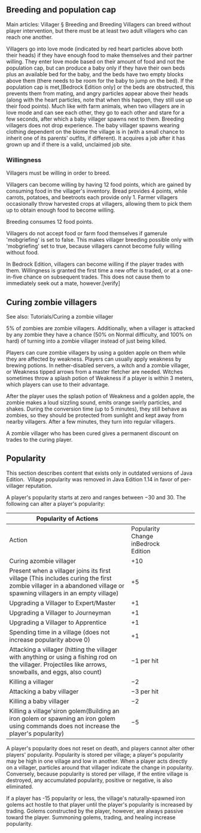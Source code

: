 ## Breeding and population cap
Main articles: Villager § Breeding and Breeding
Villagers can breed without player intervention, but there must be at least two adult villagers who can reach one another.

Villagers go into love mode (indicated by red heart particles above both their heads) if they have enough food to make themselves and their partner willing. They enter love mode based on their amount of food and not the population cap, but can produce a baby only if they have their own beds plus an available bed for the baby, and the beds have two empty blocks above them (there needs to be room for the baby to jump on the bed). If the population cap is met,‌[Bedrock Edition  only] or the beds are obstructed, this prevents them from mating, and angry particles appear above their heads (along with the heart particles, note that when this happen, they still use up their food points). Much like with farm animals, when two villagers are in love mode and can see each other, they go to each other and stare for a few seconds, after which a baby villager spawns next to them. Breeding villagers does not drop experience. The baby villager spawns wearing clothing dependent on the biome the village is in (with a small chance to inherit one of its parents' outfits, if different). It acquires a job after it has grown up and if there is a valid, unclaimed job site.

### Willingness
Villagers must be  willing in order to breed. 

Villagers can become willing by having 12 food points, which are gained by consuming food in the villager's inventory. Bread provides 4 points, while carrots, potatoes, and beetroots each provide only 1. Farmer villagers occasionally throw harvested crops at villagers, allowing them to pick them up to obtain enough food to become willing.

Breeding consumes 12 food points.

Villagers do not accept food or farm food themselves if gamerule 'mobgriefing' is set to false. This makes villager breeding possible only with 'mobgriefing' set to true, because villagers cannot become fully willing without food.

In Bedrock Edition, villagers can become willing if the player trades with them. Willingness is granted the first time a new offer is traded, or at a one-in-five chance on subsequent trades. This does not cause them to immediately seek out a mate, however.[verify]

## Curing zombie villagers
See also: Tutorials/Curing a zombie villager

5% of zombies are zombie villagers. Additionally, when a villager is attacked by any zombie they have a chance (50% on Normal difficulty, and 100% on hard) of turning into a zombie villager instead of just being killed.

Players can cure zombie villagers by using a golden apple on them while they are affected by weakness. Players can usually apply weakness by brewing potions. In nether-disabled servers, a witch and a zombie villager, or Weakness tipped arrows from a master fletcher are needed. Witches sometimes throw a splash potion of Weakness if a player is within 3 meters, which players can use to their advantage.

After the player uses the splash potion of Weakness and a golden apple, the zombie makes a loud sizzling sound, emits orange swirly particles, and shakes. During the conversion time (up to 5 minutes), they still behave as zombies, so they should be protected from sunlight and kept away from nearby villagers. After a few minutes, they turn into regular villagers.

A zombie villager who has been cured gives a permanent discount on trades to the curing player.

## Popularity

  

This section describes content that exists only in outdated versions of Java Edition. 
Village popularity was removed in Java Edition 1.14 in favor of per-villager reputation.


A player's popularity starts at zero and ranges between −30 and 30. The following can alter a player's popularity:

| Popularity of Actions                                                                                                                                             |                                     |  |  |  |
|-------------------------------------------------------------------------------------------------------------------------------------------------------------------|-------------------------------------|--|--|--|
| Action                                                                                                                                                            | Popularity Change inBedrock Edition |  |  |  |
| Curing azombie villager                                                                                                                                           | +10                                 |  |  |  |
| Present when a villager joins its first village (This includes curing the first zombie villager in a abandoned village or spawning villagers in an empty village) | +5                                  |  |  |  |
| Upgrading a Villager to Expert/Master                                                                                                                             | +1                                  |  |  |  |
| Upgrading a Villager to Journeyman                                                                                                                                | +1                                  |  |  |  |
| Upgrading a Villager to Apprentice                                                                                                                                | +1                                  |  |  |  |
| Spending time in a village (does not increase popularity above 0)                                                                                                 | +1                                  |  |  |  |
| Attacking a villager (hitting the villager with anything or using a fishing rod on the villager. Projectiles like arrows, snowballs, and eggs, also count)        | −1 per hit                          |  |  |  |
| Killing a villager                                                                                                                                                | −2                                  |  |  |  |
| Attacking a baby villager                                                                                                                                         | −3 per hit                          |  |  |  |
| Killing a baby villager                                                                                                                                           | −2                                  |  |  |  |
| Killing a village'siron golem(Building an iron golem or spawning an iron golem using commands does not increase the player's popularity)                          | −5                                  |  |  |  |

A player's popularity does not reset on death, and players cannot alter other players' popularity. Popularity is stored per village; a player's popularity may be high in one village and low in another. When a player acts directly on a villager, particles around that villager indicate the change in popularity. Conversely, because popularity is stored per village, if the entire village is destroyed, any accumulated popularity, positive or negative, is also eliminated.

If a player has -15 popularity or less, the village's naturally-spawned iron golems act hostile to that player until the player's popularity is increased by trading. Golems constructed by the player, however, are always passive toward the player.
Summoning golems, trading, and healing increase popularity.

